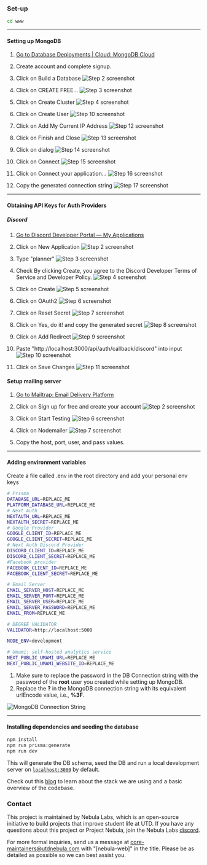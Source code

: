 ### Set-up

```bash
cd www
```

---

#### Setting up MongoDB

1. [Go to Database Deployments | Cloud: MongoDB Cloud](https://cloud.mongodb.com/v2)

2. Create account and complete signup.

3. Click on Build a Database
   ![Step 2 screenshot](https://images.tango.us/workflows/b5af1e64-4847-4e00-bd27-0b6d9addee9d/steps/e46f00cc-a7e6-44df-a975-d1308ce27d21/868855e1-d27a-42b1-ae73-e2df861d53cc.png?crop=focalpoint&fit=crop&fp-x=0.5559&fp-y=0.6245&fp-z=2.3907&w=1200&mark-w=0.2&mark-pad=0&mark64=aHR0cHM6Ly9pbWFnZXMudGFuZ28udXMvc3RhdGljL21hZGUtd2l0aC10YW5nby13YXRlcm1hcmsucG5n&ar=1860%3A972)

4. Click on CREATE FREE…
   ![Step 3 screenshot](https://images.tango.us/workflows/b5af1e64-4847-4e00-bd27-0b6d9addee9d/steps/3de573c4-ee12-41e3-8ccd-784420b5286b/bdacfc5a-342e-4f66-8ed2-38e467253b3a.png?crop=focalpoint&fit=crop&fp-x=0.7094&fp-y=0.8261&fp-z=2.7474&w=1200&mark-w=0.2&mark-pad=0&mark64=aHR0cHM6Ly9pbWFnZXMudGFuZ28udXMvc3RhdGljL21hZGUtd2l0aC10YW5nby13YXRlcm1hcmsucG5n&ar=1860%3A972)

5. Click on Create Cluster
   ![Step 4 screenshot](https://images.tango.us/workflows/b5af1e64-4847-4e00-bd27-0b6d9addee9d/steps/53579562-a199-4508-96e9-61d5c2c2f758/6eb1b480-d8ec-486d-bd0b-064a578317ba.png?crop=focalpoint&fit=crop&fp-x=0.7172&fp-y=0.9506&fp-z=2.9808&w=1200&mark-w=0.2&mark-pad=0&mark64=aHR0cHM6Ly9pbWFnZXMudGFuZ28udXMvc3RhdGljL21hZGUtd2l0aC10YW5nby13YXRlcm1hcmsucG5n&ar=1860%3A972)

6. Click on Create User
   ![Step 10 screenshot](https://images.tango.us/workflows/b5af1e64-4847-4e00-bd27-0b6d9addee9d/steps/49dd7274-2d03-4cc7-aec8-59be74519cce/f8f56d7a-9dc3-43c7-af95-2d87e4903f4d.png?crop=focalpoint&fit=crop&fp-x=0.2116&fp-y=0.7803&fp-z=2.7393&w=1200&mark-w=0.2&mark-pad=0&mark64=aHR0cHM6Ly9pbWFnZXMudGFuZ28udXMvc3RhdGljL21hZGUtd2l0aC10YW5nby13YXRlcm1hcmsucG5n&ar=1860%3A972)

7. Click on Add My Current IP Address
   ![Step 12 screenshot](https://images.tango.us/workflows/b5af1e64-4847-4e00-bd27-0b6d9addee9d/steps/88f95e29-ebf6-42f3-93b2-b0ca22d32f8c/d81ee178-9d01-461f-a3e1-3329d9a1e3f3.png?crop=focalpoint&fit=crop&fp-x=0.5005&fp-y=0.6610&fp-z=2.3485&w=1200&mark-w=0.2&mark-pad=0&mark64=aHR0cHM6Ly9pbWFnZXMudGFuZ28udXMvc3RhdGljL21hZGUtd2l0aC10YW5nby13YXRlcm1hcmsucG5n&ar=1860%3A972)

8. Click on Finish and Close
   ![Step 13 screenshot](https://images.tango.us/workflows/b5af1e64-4847-4e00-bd27-0b6d9addee9d/steps/e9106766-dd60-4218-a90d-4eb3487932ba/3bb27c5e-41fb-4e5a-9e30-32b731a22f57.png?crop=focalpoint&fit=crop&fp-x=0.6153&fp-y=0.7948&fp-z=2.6160&w=1200&mark-w=0.2&mark-pad=0&mark64=aHR0cHM6Ly9pbWFnZXMudGFuZ28udXMvc3RhdGljL21hZGUtd2l0aC10YW5nby13YXRlcm1hcmsucG5n&ar=1860%3A972)

9. Click on dialog
   ![Step 14 screenshot](https://images.tango.us/workflows/b5af1e64-4847-4e00-bd27-0b6d9addee9d/steps/0a59513c-1754-48ae-8849-c96f545deb05/8c3037a1-a0c9-4dee-bbb1-7133481aed63.png?crop=focalpoint&fit=crop&fp-x=0.6344&fp-y=0.5592&fp-z=2.5978&w=1200&mark-w=0.2&mark-pad=0&mark64=aHR0cHM6Ly9pbWFnZXMudGFuZ28udXMvc3RhdGljL21hZGUtd2l0aC10YW5nby13YXRlcm1hcmsucG5n&ar=1860%3A972)

10. Click on Connect
    ![Step 15 screenshot](https://images.tango.us/workflows/b5af1e64-4847-4e00-bd27-0b6d9addee9d/steps/38b72ad8-c8aa-4cb9-afad-2cc2fcd87836/3a054d4a-f2ac-433d-82b6-5b76ca052743.png?crop=focalpoint&fit=crop&fp-x=0.2540&fp-y=0.3945&fp-z=2.8484&w=1200&mark-w=0.2&mark-pad=0&mark64=aHR0cHM6Ly9pbWFnZXMudGFuZ28udXMvc3RhdGljL21hZGUtd2l0aC10YW5nby13YXRlcm1hcmsucG5n&ar=1860%3A972)

11. Click on Connect your application…
    ![Step 16 screenshot](https://images.tango.us/workflows/b5af1e64-4847-4e00-bd27-0b6d9addee9d/steps/483c8b5e-99ea-48c9-9e30-e18b2e18fd6b/a8e1082f-751f-425c-aec8-2be6b05eb5a7.png?crop=focalpoint&fit=crop&fp-x=0.5003&fp-y=0.5031&fp-z=1.3372&w=1200&mark-w=0.2&mark-pad=0&mark64=aHR0cHM6Ly9pbWFnZXMudGFuZ28udXMvc3RhdGljL21hZGUtd2l0aC10YW5nby13YXRlcm1hcmsucG5n&ar=1860%3A972)

12. Copy the generated connection string
    ![Step 17 screenshot](https://images.tango.us/workflows/b5af1e64-4847-4e00-bd27-0b6d9addee9d/steps/935c3c08-b60a-48fa-b3ae-bf2f12c37744/2007b63a-8bfc-4c0b-b9fc-695b1083c75e.png?crop=focalpoint&fit=crop&fp-x=0.7349&fp-y=0.5154&fp-z=3.1395&w=1200&mark-w=0.2&mark-pad=0&mark64=aHR0cHM6Ly9pbWFnZXMudGFuZ28udXMvc3RhdGljL21hZGUtd2l0aC10YW5nby13YXRlcm1hcmsucG5n&ar=1860%3A972)

---

#### Obtaining API Keys for Auth Providers

##### Discord

1. [Go to Discord Developer Portal — My Applications](https://discord.com/developers/applications)

2. Click on New Application
   ![Step 2 screenshot](https://images.tango.us/workflows/3a8e357f-f80d-4e7d-ab54-84e04d812a3b/steps/8a6d90a6-766e-4f64-81d2-aad5369e5cc6/37e55606-f5cf-4b65-8d27-a489cf3b2548.png?crop=focalpoint&fit=crop&fp-x=0.8798&fp-y=0.0761&fp-z=2.8622&w=1200&mark-w=0.2&mark-pad=0&mark64=aHR0cHM6Ly9pbWFnZXMudGFuZ28udXMvc3RhdGljL21hZGUtd2l0aC10YW5nby13YXRlcm1hcmsucG5n&ar=1860%3A972)

3. Type "planner"
   ![Step 3 screenshot](https://images.tango.us/workflows/3a8e357f-f80d-4e7d-ab54-84e04d812a3b/steps/c3607164-c3fa-4863-b185-1dbe14024dcf/e808af4c-a2ad-49e6-bae1-46becac64620.png?crop=focalpoint&fit=crop&fp-x=0.5003&fp-y=0.5195&fp-z=1.7367&w=1200&mark-w=0.2&mark-pad=0&mark64=aHR0cHM6Ly9pbWFnZXMudGFuZ28udXMvc3RhdGljL21hZGUtd2l0aC10YW5nby13YXRlcm1hcmsucG5n&ar=1860%3A972)

4. Check By clicking Create, you agree to the Discord Developer Terms of Service and Developer Policy.
   ![Step 4 screenshot](https://images.tango.us/workflows/3a8e357f-f80d-4e7d-ab54-84e04d812a3b/steps/3817a6f6-9db3-4d2b-b854-060ea05efb07/bbaaffd2-84af-4f57-993e-fb3e518050e8.png?crop=focalpoint&fit=crop&fp-x=0.3704&fp-y=0.5967&fp-z=3.0224&w=1200&mark-w=0.2&mark-pad=0&mark64=aHR0cHM6Ly9pbWFnZXMudGFuZ28udXMvc3RhdGljL21hZGUtd2l0aC10YW5nby13YXRlcm1hcmsucG5n&ar=1860%3A972)

5. Click on Create
   ![Step 5 screenshot](https://images.tango.us/workflows/3a8e357f-f80d-4e7d-ab54-84e04d812a3b/steps/381f5fdc-52a6-432f-aaa7-fd3ad4a0d9fd/d3c413bd-e571-478d-b0bc-943453ea22cd.png?crop=focalpoint&fit=crop&fp-x=0.6067&fp-y=0.6944&fp-z=2.8139&w=1200&mark-w=0.2&mark-pad=0&mark64=aHR0cHM6Ly9pbWFnZXMudGFuZ28udXMvc3RhdGljL21hZGUtd2l0aC10YW5nby13YXRlcm1hcmsucG5n&ar=1860%3A972)

6. Click on OAuth2
   ![Step 6 screenshot](https://images.tango.us/workflows/3a8e357f-f80d-4e7d-ab54-84e04d812a3b/steps/288e8db5-a787-4d34-b880-d81f0b47c159/7ceb6401-b585-42ad-8caa-6e27c809920b.png?crop=focalpoint&fit=crop&fp-x=0.1145&fp-y=0.3308&fp-z=2.0043&w=1200&mark-w=0.2&mark-pad=0&mark64=aHR0cHM6Ly9pbWFnZXMudGFuZ28udXMvc3RhdGljL21hZGUtd2l0aC10YW5nby13YXRlcm1hcmsucG5n&ar=1860%3A972)

7. Click on Reset Secret
   ![Step 7 screenshot](https://images.tango.us/workflows/3a8e357f-f80d-4e7d-ab54-84e04d812a3b/steps/db7245b1-f2b3-4a3d-b6f4-7b97f8083e17/2a275c61-cd86-45b5-a6b8-cb2ac3743ec0.png?crop=focalpoint&fit=crop&fp-x=0.5390&fp-y=0.3889&fp-z=2.6534&w=1200&mark-w=0.2&mark-pad=0&mark64=aHR0cHM6Ly9pbWFnZXMudGFuZ28udXMvc3RhdGljL21hZGUtd2l0aC10YW5nby13YXRlcm1hcmsucG5n&ar=1860%3A972)

8. Click on Yes, do it! and copy the generated secret
   ![Step 8 screenshot](https://images.tango.us/workflows/3a8e357f-f80d-4e7d-ab54-84e04d812a3b/steps/d4f78559-7a1a-4830-8db6-4affe5fd1016/c3d73e52-d444-4079-b580-79df13b1c56b.png?crop=focalpoint&fit=crop&fp-x=0.6040&fp-y=0.5828&fp-z=2.7720&w=1200&mark-w=0.2&mark-pad=0&mark64=aHR0cHM6Ly9pbWFnZXMudGFuZ28udXMvc3RhdGljL21hZGUtd2l0aC10YW5nby13YXRlcm1hcmsucG5n&ar=1860%3A972)

9. Click on Add Redirect
   ![Step 9 screenshot](https://images.tango.us/workflows/3a8e357f-f80d-4e7d-ab54-84e04d812a3b/steps/1cfa1227-d190-4c8c-be1d-39ceb5695331/4153c637-e000-461c-9ce9-628100e47ca9.png?crop=focalpoint&fit=crop&fp-x=0.3013&fp-y=0.5257&fp-z=2.6458&w=1200&mark-w=0.2&mark-pad=0&mark64=aHR0cHM6Ly9pbWFnZXMudGFuZ28udXMvc3RhdGljL21hZGUtd2l0aC10YW5nby13YXRlcm1hcmsucG5n&ar=1860%3A972)

10. Paste "http://localhost:3000/api/auth/callback/discord" into input
    ![Step 10 screenshot](https://images.tango.us/workflows/3a8e357f-f80d-4e7d-ab54-84e04d812a3b/steps/911a3bd2-0c59-49ed-9b84-ee4a38da287c/f86cc139-bed2-4b29-86ba-41b2d8b6ac8d.png?crop=focalpoint&fit=crop&fp-x=0.4237&fp-y=0.5267&fp-z=1.6062&w=1200&mark-w=0.2&mark-pad=0&mark64=aHR0cHM6Ly9pbWFnZXMudGFuZ28udXMvc3RhdGljL21hZGUtd2l0aC10YW5nby13YXRlcm1hcmsucG5n&ar=1860%3A972)

11. Click on Save Changes
    ![Step 11 screenshot](https://images.tango.us/workflows/3a8e357f-f80d-4e7d-ab54-84e04d812a3b/steps/e7149cf3-3501-437c-8900-bb38ac380174/cf87bca6-2e88-43e7-993a-256b4901c0ca.png?crop=focalpoint&fit=crop&fp-x=0.8790&fp-y=0.8951&fp-z=6.0984&w=1200&mark-w=0.2&mark-pad=0&mark64=aHR0cHM6Ly9pbWFnZXMudGFuZ28udXMvc3RhdGljL21hZGUtd2l0aC10YW5nby13YXRlcm1hcmsucG5n&ar=1860%3A972)

#### Setup mailing server

1. [Go to Mailtrap: Email Delivery Platform](https://mailtrap.io/)

2. Click on Sign up for free and create your account
   ![Step 2 screenshot](https://images.tango.us/workflows/4a569e1c-9ecf-4f99-ab9d-a40276d05712/steps/7fffd762-ca52-48ae-8f52-9abe8bec674e/2776f9dc-afd5-4d96-9b84-f15edb03c6b2.png?crop=focalpoint&fit=crop&fp-x=0.4401&fp-y=0.4563&fp-z=2.7257&w=1200&blend-align=bottom&blend-mode=normal&blend-x=800&blend64=aHR0cHM6Ly9pbWFnZXMudGFuZ28udXMvc3RhdGljL21hZGUtd2l0aC10YW5nby13YXRlcm1hcmsucG5n)

3. Click on Start Testing
   ![Step 6 screenshot](https://images.tango.us/workflows/4a569e1c-9ecf-4f99-ab9d-a40276d05712/steps/90d46aef-6ed5-419b-b55a-76e4b652e76e/298eac80-6d87-49a8-bdaf-86483c385401.png?crop=focalpoint&fit=crop&fp-x=0.4903&fp-y=0.2912&fp-z=2.7181&w=1200&blend-align=bottom&blend-mode=normal&blend-x=800&blend64=aHR0cHM6Ly9pbWFnZXMudGFuZ28udXMvc3RhdGljL21hZGUtd2l0aC10YW5nby13YXRlcm1hcmsucG5n)

4. Click on Nodemailer
   ![Step 7 screenshot](https://images.tango.us/workflows/4a569e1c-9ecf-4f99-ab9d-a40276d05712/steps/1156a1c2-6851-46a2-a777-fcd821309ef0/2933e425-6917-45d5-a383-b36d627773d5.png?crop=focalpoint&fit=crop&fp-x=0.4505&fp-y=0.4830&fp-z=2.8207&w=1200&blend-align=bottom&blend-mode=normal&blend-x=800&blend64=aHR0cHM6Ly9pbWFnZXMudGFuZ28udXMvc3RhdGljL21hZGUtd2l0aC10YW5nby13YXRlcm1hcmsucG5n)
5. Copy the host, port, user, and pass values.

---

#### Adding environment variables

Create a file called .env in the root directory and add your personal env keys

```bash
# Prisma
DATABASE_URL=REPLACE_ME
PLATFORM_DATABASE_URL=REPLACE_ME
# Next Auth
NEXTAUTH_URL=REPLACE_ME
NEXTAUTH_SECRET=REPLACE_ME
# Google Provider
GOOGLE_CLIENT_ID=REPLACE_ME
GOOGLE_CLIENT_SECRET=REPLACE_ME
# Next Auth Discord Provider
DISCORD_CLIENT_ID=REPLACE_ME
DISCORD_CLIENT_SECRET=REPLACE_ME
#Facebook provider
FACEBOOK_CLIENT_ID=REPLACE_ME
FACEBOOK_CLIENT_SECRET=REPLACE_ME

# Email Server
EMAIL_SERVER_HOST=REPLACE_ME
EMAIL_SERVER_PORT=REPLACE_ME
EMAIL_SERVER_USER=REPLACE_ME
EMAIL_SERVER_PASSWORD=REPLACE_ME
EMAIL_FROM=REPLACE_ME

# DEGREE VALIDATOR
VALIDATOR=http://localhost:5000

NODE_ENV=development

# Umami: self-hosted analytics service
NEXT_PUBLIC_UMAMI_URL=REPLACE_ME
NEXT_PUBLIC_UMAMI_WEBSITE_ID=REPLACE_ME
```

1. Make sure to replace the password in the DB Connection string with the password of the **root** user you created while setting up MongoDB.
2. Replace the **?** in the MongoDB connection string with its equivalent urlEncode value, i.e., **%3F**.

![MongoDB Connection String](https://storage.googleapis.com/cp_bucket_test/MongoDBurlEncode.gif)

---

#### Installing dependencies and seeding the database

```bash
npm install
npm run prisma:generate
npm run dev
```

This will generate the DB schema, seed the DB and run a local development server on [`localhost:3000`](https://localhost:3000) by default.

Check out this [blog](https://btt.skgr.xyz/blog/nebula-planner-tech-stack) to learn about the stack we are using and a basic overview of the codebase.

### Contact

This project is maintained by Nebula Labs, which is an open-source initiative to build projects that improve student life at UTD. If you have
any questions about this project or Project Nebula, join the Nebula Labs [discord](https://discord.gg/wcHs2PPXeM).

For more formal inquiries, send us a message at core-maintainers@utdnebula.com
with "[nebula-web]" in the title. Please be as detailed as possible so we can
best assist you.
